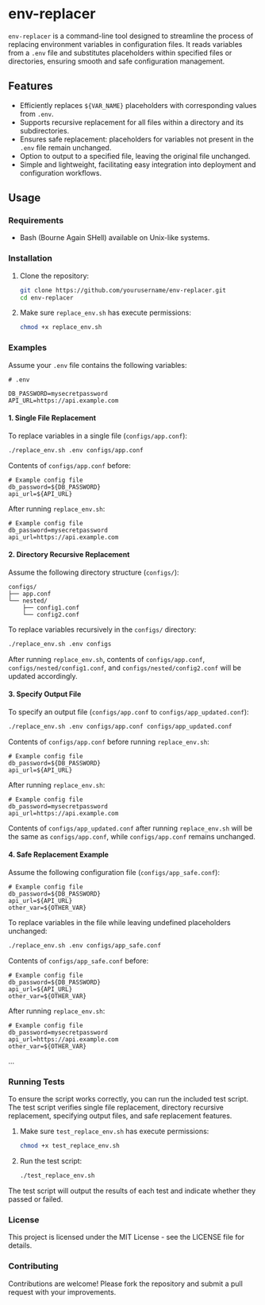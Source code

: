 # env-replacer

`env-replacer` is a command-line tool designed to streamline the process of replacing environment variables in configuration files. It reads variables from a `.env` file and substitutes placeholders within specified files or directories, ensuring smooth and safe configuration management.

## Features

- Efficiently replaces `${VAR_NAME}` placeholders with corresponding values from `.env`.
- Supports recursive replacement for all files within a directory and its subdirectories.
- Ensures safe replacement: placeholders for variables not present in the `.env` file remain unchanged.
- Option to output to a specified file, leaving the original file unchanged.
- Simple and lightweight, facilitating easy integration into deployment and configuration workflows.

## Usage

### Requirements

- Bash (Bourne Again SHell) available on Unix-like systems.

### Installation

1. Clone the repository:

   ```bash
   git clone https://github.com/yourusername/env-replacer.git
   cd env-replacer
   ```

2. Make sure `replace_env.sh` has execute permissions:

   ```bash
   chmod +x replace_env.sh
   ```

### Examples

Assume your `.env` file contains the following variables:

```plaintext
# .env

DB_PASSWORD=mysecretpassword
API_URL=https://api.example.com
```

#### 1. Single File Replacement

To replace variables in a single file (`configs/app.conf`):

```bash
./replace_env.sh .env configs/app.conf
```

Contents of `configs/app.conf` before:

```plaintext
# Example config file
db_password=${DB_PASSWORD}
api_url=${API_URL}
```

After running `replace_env.sh`:

```plaintext
# Example config file
db_password=mysecretpassword
api_url=https://api.example.com
```

#### 2. Directory Recursive Replacement

Assume the following directory structure (`configs/`):

```
configs/
├── app.conf
└── nested/
    ├── config1.conf
    └── config2.conf
```

To replace variables recursively in the `configs/` directory:

```bash
./replace_env.sh .env configs
```

After running `replace_env.sh`, contents of `configs/app.conf`, `configs/nested/config1.conf`, and `configs/nested/config2.conf` will be updated accordingly.

#### 3. Specify Output File

To specify an output file (`configs/app.conf` to `configs/app_updated.conf`):

```bash
./replace_env.sh .env configs/app.conf configs/app_updated.conf
```

Contents of `configs/app.conf` before running `replace_env.sh`:

```plaintext
# Example config file
db_password=${DB_PASSWORD}
api_url=${API_URL}
```

After running `replace_env.sh`:

```plaintext
# Example config file
db_password=mysecretpassword
api_url=https://api.example.com
```

Contents of `configs/app_updated.conf` after running `replace_env.sh` will be the same as `configs/app.conf`, while `configs/app.conf` remains unchanged.

#### 4. Safe Replacement Example

Assume the following configuration file (`configs/app_safe.conf`):

```plaintext
# Example config file
db_password=${DB_PASSWORD}
api_url=${API_URL}
other_var=${OTHER_VAR}
```

To replace variables in the file while leaving undefined placeholders unchanged:

```bash
./replace_env.sh .env configs/app_safe.conf
```

Contents of `configs/app_safe.conf` before:

```plaintext
# Example config file
db_password=${DB_PASSWORD}
api_url=${API_URL}
other_var=${OTHER_VAR}
```

After running `replace_env.sh`:

```plaintext
# Example config file
db_password=mysecretpassword
api_url=https://api.example.com
other_var=${OTHER_VAR}
```

...

### Running Tests

To ensure the script works correctly, you can run the included test script. The test script verifies single file replacement, directory recursive replacement, specifying output files, and safe replacement features.

1. Make sure `test_replace_env.sh` has execute permissions:

   ```bash
   chmod +x test_replace_env.sh
   ```

2. Run the test script:

   ```bash
   ./test_replace_env.sh
   ```

The test script will output the results of each test and indicate whether they passed or failed.

### License

This project is licensed under the MIT License - see the LICENSE file for details.

### Contributing

Contributions are welcome! Please fork the repository and submit a pull request with your improvements.
